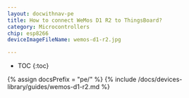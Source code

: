 ```yaml
---
layout: docwithnav-pe
title: How to connect WeMos D1 R2 to ThingsBoard?
category: Microcontrollers
chip: esp8266
deviceImageFileName: wemos-d1-r2.jpg

---
```


* TOC
{:toc}

{% assign docsPrefix = "pe/" %}
{% include /docs/devices-library/guides/wemos-d1-r2.md %}

